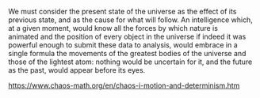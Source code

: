 We must consider the present state of the universe as the effect of its previous state, and as the cause for what will follow. An intelligence which, at a given moment, would know all the forces by which nature is animated and the position of every object in the universe if indeed it was powerful enough to submit these data to analysis, would embrace in a single formula the movements of the greatest bodies of the universe and those of the lightest atom: nothing would be uncertain for it, and the future as the past, would appear before its eyes.

https://www.chaos-math.org/en/chaos-i-motion-and-determinism.htm